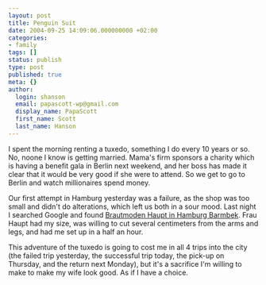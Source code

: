 ```yaml
---
layout: post
title: Penguin Suit
date: 2004-09-25 14:09:06.000000000 +02:00
categories:
- family
tags: []
status: publish
type: post
published: true
meta: {}
author:
  login: shanson
  email: papascott-wp@gmail.com
  display_name: PapaScott
  first_name: Scott
  last_name: Hanson
---
```

<p>I spent the morning renting a tuxedo, something I do every 10 years or so. No, noone I know is getting married. Mama's firm sponsors a charity which is having a benefit gala in Berlin next weekend, and her boss has made it clear that it would be very good if she were to attend. So we get to go to Berlin and watch millionaires spend money. </p>
<p>Our first attempt in Hamburg yesterday was a failure, as the shop was too small and didn't do alterations, which left us both in a sour mood. Last night I searched Google and found <a href="http://www.guenstige-brautkleider.de/" title="Brautmoden Haupt in Hamburg">Brautmoden Haupt in Hamburg Barmbek</a>. Frau Haupt had my size, was willing to cut several centimeters from the arms and legs, and had me set up in a half an hour. </p>
<p>This adventure of the tuxedo is going to cost me in all 4 trips into the city (the failed trip yesterday, the successful trip today, the pick-up on Thursday, and the return next Monday), but it's a sacrifice I'm willing to make to make my wife look good. As if I have a choice.</p>

